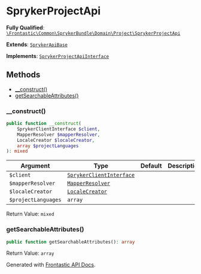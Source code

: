 #  SprykerProjectApi

**Fully Qualified**: [`\Frontastic\Common\SprykerBundle\Domain\Project\SprykerProjectApi`](../../../../../src/php/SprykerBundle/Domain/Project/SprykerProjectApi.php)

**Extends**: [`SprykerApiBase`](../../BaseApi/SprykerApiBase.md)

**Implements**: [`SprykerProjectApiInterface`](SprykerProjectApiInterface.md)

## Methods

* [__construct()](#__construct)
* [getSearchableAttributes()](#getsearchableattributes)

### __construct()

```php
public function __construct(
    SprykerClientInterface $client,
    MapperResolver $mapperResolver,
    LocaleCreator $localeCreator,
    array $projectLanguages
): mixed
```

Argument|Type|Default|Description
--------|----|-------|-----------
`$client`|[`SprykerClientInterface`](../SprykerClientInterface.md)||
`$mapperResolver`|[`MapperResolver`](../MapperResolver.md)||
`$localeCreator`|[`LocaleCreator`](../Locale/LocaleCreator.md)||
`$projectLanguages`|`array`||

Return Value: `mixed`

### getSearchableAttributes()

```php
public function getSearchableAttributes(): array
```

Return Value: `array`

Generated with [Frontastic API Docs](https://github.com/FrontasticGmbH/apidocs).
